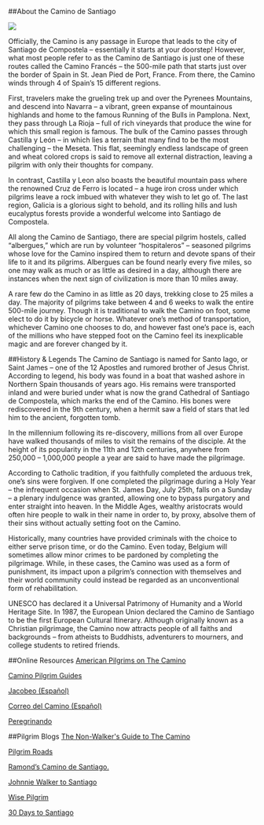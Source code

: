 
##About the Camino de Santiago

![](http://caminodocumentary.org/images/slides/aboutCamino_1.jpg)

Officially, the Camino is any passage in Europe that leads to the city of Santiago de Compostela – essentially it starts at your doorstep! However, what most people refer to as the Camino de Santiago is just one of these routes called the Camino Francés – the 500-mile path that starts just over the border of Spain in St. Jean Pied de Port, France. From there, the Camino winds through 4 of Spain’s 15 different regions.

First, travelers make the grueling trek up and over the Pyrenees Mountains, and descend into Navarra – a vibrant, green expanse of mountainous highlands and home to the famous Running of the Bulls in Pamplona. Next, they pass through La Rioja – full of rich vineyards that produce the wine for which this small region is famous. The bulk of the Camino passes through Castilla y León – in which lies a terrain that many find to be the most challenging – the Meseta. This flat, seemingly endless landscape of green and wheat colored crops is said to remove all external distraction, leaving a pilgrim with only their thoughts for company.

In contrast, Castilla y Leon also boasts the beautiful mountain pass where the renowned Cruz de Ferro is located – a huge iron cross under which pilgrims leave a rock imbued with whatever they wish to let go of. The last region, Galicia is a glorious sight to behold, and its rolling hills and lush eucalyptus forests provide a wonderful welcome into Santiago de Compostela.

All along the Camino de Santiago, there are special pilgrim hostels, called “albergues,” which are run by volunteer “hospitaleros” – seasoned pilgrims whose love for the Camino inspired them to return and devote spans of their life to it and its pilgrims. Albergues can be found nearly every five miles, so one may walk as much or as little as desired in a day, although there are instances when the next sign of civilization is more than 10 miles away.

A rare few do the Camino in as little as 20 days, trekking close to 25 miles a day. The majority of pilgrims take between 4 and 6 weeks to walk the entire 500-mile journey. Though it is traditional to walk the Camino on foot, some elect to do it by bicycle or horse. Whatever one’s method of transportation, whichever Camino one chooses to do, and however fast one’s pace is, each of the millions who have stepped foot on the Camino feel its inexplicable magic and are forever changed by it.

##History & Legends
The Camino de Santiago is named for Santo Iago, or Saint James – one of the 12 Apostles and rumored brother of Jesus Christ. According to legend, his body was found in a boat that washed ashore in Northern Spain thousands of years ago. His remains were transported inland and were buried under what is now the grand Cathedral of Santiago de Compostela, which marks the end of the Camino. His bones were rediscovered in the 9th century, when a hermit saw a field of stars that led him to the ancient, forgotten tomb.

In the millennium following its re-discovery, millions from all over Europe have walked thousands of miles to visit the remains of the disciple. At the height of its popularity in the 11th and 12th centuries, anywhere from 250,000 – 1,000,000 people a year are said to have made the pilgrimage.

According to Catholic tradition, if you faithfully completed the arduous trek, one’s sins were forgiven. If one completed the pilgrimage during a Holy Year – the infrequent occasion when St. James Day, July 25th, falls on a Sunday – a plenary indulgence was granted, allowing one to bypass purgatory and enter straight into heaven. In the Middle Ages, wealthy aristocrats would often hire people to walk in their name in order to, by proxy, absolve them of their sins without actually setting foot on the Camino.

Historically, many countries have provided criminals with the choice to either serve prison time, or do the Camino. Even today, Belgium will sometimes allow minor crimes to be pardoned by completing the pilgrimage. While, in these cases, the Camino was used as a form of punishment, its impact upon a pilgrim’s connection with themselves and their world community could instead be regarded as an unconventional form of rehabilitation.

UNESCO has declared it a Universal Patrimony of Humanity and a World Heritage Site. In 1987, the European Union declared the Camino de Santiago to be the first European Cultural Itinerary. Although originally known as a Christian pilgrimage, the Camino now attracts people of all faiths and backgrounds – from atheists to Buddhists, adventurers to mourners, and college students to retired friends.

##Online Resources
[American Pilgrims on The Camino](http://www.americanpilgrims.com/)

[Camino Pilgrim Guides](http://www.caminoguides.com/)

[Jacobeo (Español)](http://www.jacobeo.net/)

[Correo del Camino (Español)](http://correodelcamino.blogspot.com/)

[Peregrinando](http://www.peregrinando.org/default.asp?lang=eng)

##Pilgrim Blogs
[The Non-Walker's Guide to The Camino](http://siennatosantiago.wordpress.com/)

[Pilgrim Roads](http://www.pilgrimroads.com/)

[Ramond’s Camino de Santiago.](http://camino.ramonddevrede.nl/)

[Johnnie Walker to Santiago](http://johnniewalker-santiago.blogspot.com/)

[Wise Pilgrim](http://www.wisepilgrim.com/)

[30 Days to Santiago](http://www.30daystosantiago.com/Camino101.html)

